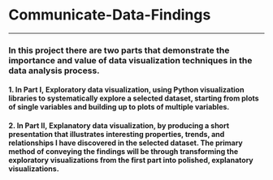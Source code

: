 # Communicate-Data-Findings
****
### In this project there are two parts that demonstrate the importance and value of data visualization techniques in the data analysis process.
#### 1. In Part I, Exploratory data visualization,  using Python visualization libraries to systematically explore a selected dataset, starting from plots of single variables and building up to plots of multiple variables.

#### 2. In Part II, Explanatory data visualization, by producing a short presentation that illustrates interesting properties, trends, and relationships I have discovered in the selected dataset. The primary method of conveying the findings will be through transforming the exploratory visualizations from the first part into polished, explanatory visualizations.
